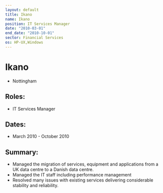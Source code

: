 ```yaml
---
layout: default
title: Ikano
name: Ikano
position: IT Services Manager
date: "2010-03-01"
end_date: "2010-10-01"
sector: Financial Services
os: HP-UX,Windows
---
```

# Ikano
- Nottingham

## Roles:		
- IT Services Manager

## Dates: 		
- March 2010 - October 2010

## Summary:
-	Managed the migration of services, equipment and applications from a UK data centre to a Danish data centre.
-	Managed the IT staff including performance management
-	Resolved many issues with existing services delivering considerable stability and reliability.

